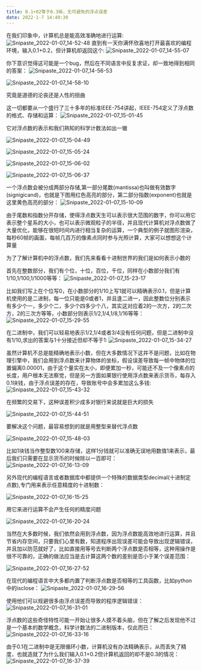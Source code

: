 ```yaml
---
title: 0.1+02等于0.3嘛，无可避免的浮点误差
date: 2022-1-7 14:49:30
---
```


在我们印象中，计算机总是能高效准确地进行运算:
![Snipaste_2022-01-07_14-52-48](https://cdn.jsdelivr.net/gh/stormwasd/image-hosting@master/20220107/Snipaste_2022-01-07_14-52-48.1wye498a9hpc.webp)
直到有一天你满怀欣喜地打开最喜欢的编程环境，输入0.1+0.2，但计算机却返回这个:
![Snipaste_2022-01-07_14-55-07](https://cdn.jsdelivr.net/gh/stormwasd/image-hosting@master/20220107/Snipaste_2022-01-07_14-55-07.6gskzi8s9r80.webp)

你下意识觉得这可能是一个bug，然后在不同语言中反复求证，却一致地得到相同的答案：
![Snipaste_2022-01-07_14-56-53](https://cdn.jsdelivr.net/gh/stormwasd/image-hosting@master/20220107/Snipaste_2022-01-07_14-56-53.2ru1tt7usii0.webp)

![Snipaste_2022-01-07_14-58-10](https://cdn.jsdelivr.net/gh/stormwasd/image-hosting@master/20220107/Snipaste_2022-01-07_14-58-10.1kaelcxf7wow.webp)

究竟是道德的沦丧还是人性的扭曲

这一切都要从一个盛行了三十多年的标准IEEE-754讲起，IEEE-754定义了浮点数的格式、存储和运算：
![Snipaste_2022-01-07_15-01-45](https://cdn.jsdelivr.net/gh/stormwasd/image-hosting@master/20220107/Snipaste_2022-01-07_15-01-45.e7tycge22rc.webp)

它对浮点数的表示和我们熟知的科学计数法如出一辙

![Snipaste_2022-01-07_15-04-49](https://cdn.jsdelivr.net/gh/stormwasd/image-hosting@master/20220107/Snipaste_2022-01-07_15-04-49.4t9wogbsbgc0.webp)

![Snipaste_2022-01-07_15-05-24](https://cdn.jsdelivr.net/gh/stormwasd/image-hosting@master/20220107/Snipaste_2022-01-07_15-05-24.2vmwyt2bqae0.webp)

![Snipaste_2022-01-07_15-06-02](https://cdn.jsdelivr.net/gh/stormwasd/image-hosting@master/20220107/Snipaste_2022-01-07_15-06-02.1utl8yp4rmlc.webp)

![Snipaste_2022-01-07_15-06-37](https://cdn.jsdelivr.net/gh/stormwasd/image-hosting@master/20220107/Snipaste_2022-01-07_15-06-37.4jlfyyrr3uw0.webp)

一个浮点数会被分成两部分存储,第一部分尾数(mantissa)也叫做有效数字(signigicand)，也就是下图用红色高亮的部分，第二部分指数(exponent)也就是这里黄色高亮的部分：
![Snipaste_2022-01-07_15-10-09](https://cdn.jsdelivr.net/gh/stormwasd/image-hosting@master/20220107/Snipaste_2022-01-07_15-10-09.6x5lemv66k40.webp)

由于尾数和指数分开存储，使得浮点数天生可以表示很大范围的数字，你可以用它表示整个星系的大小，也可以表示微观粒子的半径，并且现代计算机对浮点数做了大量优化，能够在很短时间内进行相当复杂的运算，一个典型的例子就图形渲染，每秒60帧的画面，每帧几百万的像素点同时参与光照计算，大家可以想想这个计算量

为了了解计算机中的浮点数，我们先来看看十进制世界的我们是如何表示小数的

首先在整数部分，我们有个位，十位，百位，千位，同样在小数部分我们有1/10,1/100,1/1000等等：
![Snipaste_2022-01-07_15-23-17](https://cdn.jsdelivr.net/gh/stormwasd/image-hosting@master/20220107/Snipaste_2022-01-07_15-23-17.j7q4ml5ek5c.webp)

比如我们写上在个位写0，在小数部分的1/10上写1就可以精确表示0.1，但是计算机使用的是二进制，每一位只能是0或者1，并且逢二进一，因此整数位分别表示有多少个一，多少个二，多少个四多少个八，其实这对应着2的一次方，2的二次方，2的三次方等等，小数部分则表示1/2,1/4,1/8,1/16等等：
![Snipaste_2022-01-07_15-29-55](https://cdn.jsdelivr.net/gh/stormwasd/image-hosting@master/20220107/Snipaste_2022-01-07_15-29-55.5hw30ljq2pc0.webp)

在二进制中，我们可以轻易地表示1/2,1/4或者3/4没有任何问题，但是二进制中没有1/10,求出的答案与1十分接近但却不等于1:
![Snipaste_2022-01-07_15-34-27](https://cdn.jsdelivr.net/gh/stormwasd/image-hosting@master/20220107/Snipaste_2022-01-07_15-34-27.2vftqxmqm720.webp)

虽然计算机不总是能精确地表示小数，但在大多数情况下这并不是问题，比如在物理引擎中，我们会用到浮点数来计算物体的坐标，假设误差导致每一帧中物体的位置偏离0.00001，由于这个量实在太小，即便累加一秒，可能还不及一个像素点的长度，用户根本无法察觉，但是另一方面如果银行使用浮点数来表示货币，每存入0.1块钱，由于浮点误差的存在，导致账号中会多累加这么多钱:
![Snipaste_2022-01-07_15-43-32](https://cdn.jsdelivr.net/gh/stormwasd/image-hosting@master/20220107/Snipaste_2022-01-07_15-43-32.30x8voh3a4o0.webp)

在频繁的交易下，这种误差积少成多对银行来说就是巨大的损失

![Snipaste_2022-01-07_15-44-51](https://cdn.jsdelivr.net/gh/stormwasd/image-hosting@master/20220107/Snipaste_2022-01-07_15-44-51.76dilr2t0c00.webp)

要解决这个问题，最容易想到的就是用整型来替代浮点数

![Snipaste_2022-01-07_15-48-03](https://cdn.jsdelivr.net/gh/stormwasd/image-hosting@master/20220107/Snipaste_2022-01-07_15-48-03.388qiargpu20.webp)

比如1块钱当作整型数100来存储，这样1分钱就可以准确无误地用数值1来表示，最后我们只需要在显示货币的时候除以一百即可：
![Snipaste_2022-01-07_16-13-09](https://cdn.jsdelivr.net/gh/stormwasd/image-hosting@master/20220107/Snipaste_2022-01-07_16-13-09.lomzvbjhtb4.webp)

另外现代的编程语言或者数据库中都提供一个特殊的数据类型decimal(十进制定点数),专门用来表示任意精度的十进制数：

![Snipaste_2022-01-07_16-15-25](https://cdn.jsdelivr.net/gh/stormwasd/image-hosting@master/20220107/Snipaste_2022-01-07_16-15-25.fip8e9p4pdc.webp)

用它来进行运算不会产生任何的精度问题

![Snipaste_2022-01-07_16-20-24](https://cdn.jsdelivr.net/gh/stormwasd/image-hosting@master/20220107/Snipaste_2022-01-07_16-20-24.26roiloj8s5c.webp)

当然在大多数时候，我们依然会用到浮点数，因为浮点数能高效地进行运算，并且节省内存空间，只要我们心里有数，知道程序出现误差可能会导致出现逻辑错误，并且加以防范就好了，比如直接用等号去判断两个浮点数是否相等，这种用操作是很不可靠的，正确的做法应当是去计算这两个数的差别是否小于某个误差范围：

![Snipaste_2022-01-07_16-27-52](https://cdn.jsdelivr.net/gh/stormwasd/image-hosting@master/20220107/Snipaste_2022-01-07_16-27-52.1lv7vyc5fty8.webp)

在现代的编程语言中大多都内置了判断浮点数是否相等的工具函数，比如python中的isclose：
![Snipaste_2022-01-07_16-29-56](https://cdn.jsdelivr.net/gh/stormwasd/image-hosting@master/20220107/Snipaste_2022-01-07_16-29-56.2wyo5cb3gki0.webp)

使用他们可以规避很多由浮点误差而导致的程序逻辑错误：
![Snipaste_2022-01-07_16-31-01](https://cdn.jsdelivr.net/gh/stormwasd/image-hosting@master/20220107/Snipaste_2022-01-07_16-31-01.31h8gdlny0y0.webp)

浮点数的这些奇怪特性可能一开始让很多人摸不着头脑，但在了解之后发现他不过是一个基本的数学概念，科学计数法的二进制版本，仅此而已：
![Snipaste_2022-01-07_16-33-16](https://cdn.jsdelivr.net/gh/stormwasd/image-hosting@master/20220107/Snipaste_2022-01-07_16-33-16.2p49xq738jc0.webp)

由于0.1在二进制中是无限循环小数，计算机没有办法精确表示，从而丢失了精度，也就造就了为什么我们输入0.1+0.2但计算机返回的却不是0.3的情况：
![Snipaste_2022-01-07_16-37-39](https://cdn.jsdelivr.net/gh/stormwasd/image-hosting@master/20220107/Snipaste_2022-01-07_16-37-39.15r619y0x0sg.webp)